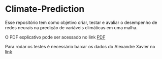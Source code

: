 # Climate-Prediction

Esse repositório tem como objetivo criar, testar e avaliar o desempenho de redes neurais na predição de variáveis climáticas em uma malha.

O PDF explicativo pode ser acessado no link [PDF](./Machine_learning_report.pdf)

Para rodar os testes é necessário baixar os dados do Alexandre Xavier no [link](https://drive.google.com/drive/folders/11-qnvwojirAtaQxSE03N0_SUrbcsz44N)
